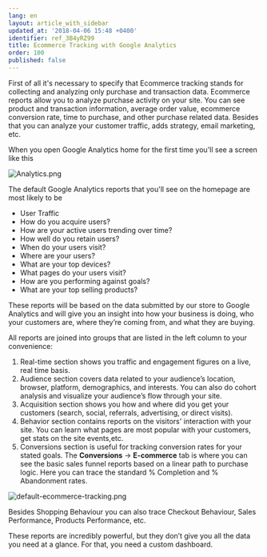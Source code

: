 ```yaml
---
lang: en
layout: article_with_sidebar
updated_at: '2018-04-06 15:48 +0400'
identifier: ref_3B4yRZ99
title: Ecommerce Tracking with Google Analytics
order: 100
published: false
---
```

First of all it's necessary to specify that Ecommerce tracking stands for collecting and analyzing only purchase and transaction data. Ecommerce reports allow you to analyze purchase activity on your site. You can see product and transaction information, average order value, ecommerce conversion rate, time to purchase, and other purchase related data. Besides that you can analyze your customer traffic, adds strategy, email marketing, etc.

When you open Google Analytics home for the first time you'll see a screen like this

![Analytics.png]({{site.baseurl}}/attachments/ref_3B4yRZ99/Analytics.png)

The default Google Analytics reports that you'll see on the homepage are most likely to be 
* User Traffic 
* How do you acquire users?
* How are your active users trending over time?
* How well do you retain users?
* When do your users visit?
* Where are your users?
* What are your top devices?
* What pages do your users visit?
* How are you performing against goals?
* What are your top selling products?

These reports will be based on the data submitted by our store to Google Analytics and will give you an insight into how your business is doing, who your customers are, where they’re coming from, and what they are buying.

All reports are joined into groups that are listed in the left column to your convenience: 
1. Real-time section shows you traffic and engagement figures on a live, real time basis.
2. Audience section covers data related to your audience’s location, browser, platform, demographics, and interests. You can also do cohort analysis and visualize your audience’s flow through your site.
3. Acquisition section shows you how and where did you get your customers (search, social, referrals, advertising, or direct visits).
4. Behavior section contains reports on the visitors' interaction with your site. You can learn what pages are most popular with your customers, get stats on the site events,etc.
5. Conversions section is useful for tracking conversion rates for your stated goals. 
  The **Conversions** -> **E-commerce** tab is where you can see the basic sales funnel reports based on a linear path to purchase logic. Here you can trace the standard % Completion and % Abandonment rates.
  
  ![default-ecommerce-tracking.png]({{site.baseurl}}/attachments/ref_3B4yRZ99/default-ecommerce-tracking.png)
  
  
  Besides Shopping Behaviour you can also trace Checkout Behaviour, Sales Performance, Products Performance, etc.

These reports are incredibly powerful, but they don’t give you all the data you need at a glance. For that, you need a custom dashboard.






